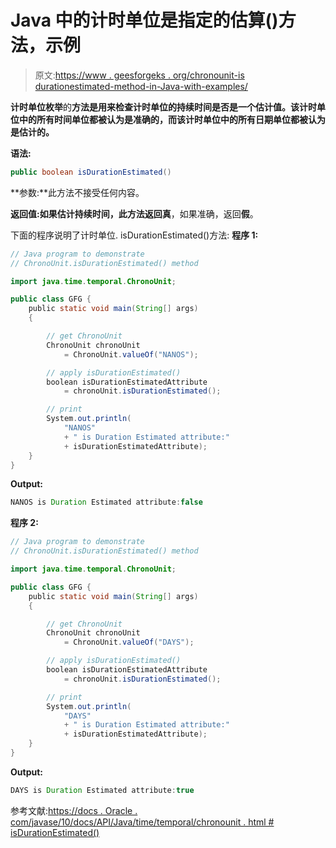 # Java 中的计时单位是指定的估算()方法，示例

> 原文:[https://www . geesforgeks . org/chronounit-is durationestimated-method-in-Java-with-examples/](https://www.geeksforgeeks.org/chronounit-isdurationestimated-method-in-java-with-examples/)

**计时单位枚举**的**方法是用来检查计时单位的持续时间是否是一个估计值。该计时单位中的所有时间单位都被认为是准确的，而该计时单位中的所有日期单位都被认为是估计的。**

**语法:**

```java
public boolean isDurationEstimated()

```

**参数:**此方法不接受任何内容。

**返回值:**如果估计持续时间，此方法返回**真**，如果准确，返回**假**。

下面的程序说明了计时单位. isDurationEstimated()方法:
**程序 1:**

```java
// Java program to demonstrate
// ChronoUnit.isDurationEstimated() method

import java.time.temporal.ChronoUnit;

public class GFG {
    public static void main(String[] args)
    {

        // get ChronoUnit
        ChronoUnit chronoUnit
            = ChronoUnit.valueOf("NANOS");

        // apply isDurationEstimated()
        boolean isDurationEstimatedAttribute
            = chronoUnit.isDurationEstimated();

        // print
        System.out.println(
            "NANOS"
            + " is Duration Estimated attribute:"
            + isDurationEstimatedAttribute);
    }
}
```

**Output:**

```java
NANOS is Duration Estimated attribute:false

```

**程序 2:**

```java
// Java program to demonstrate
// ChronoUnit.isDurationEstimated() method

import java.time.temporal.ChronoUnit;

public class GFG {
    public static void main(String[] args)
    {

        // get ChronoUnit
        ChronoUnit chronoUnit
            = ChronoUnit.valueOf("DAYS");

        // apply isDurationEstimated()
        boolean isDurationEstimatedAttribute
            = chronoUnit.isDurationEstimated();

        // print
        System.out.println(
            "DAYS"
            + " is Duration Estimated attribute:"
            + isDurationEstimatedAttribute);
    }
}
```

**Output:**

```java
DAYS is Duration Estimated attribute:true

```

参考文献:[https://docs . Oracle . com/javase/10/docs/API/Java/time/temporal/chronounit . html # isDurationEstimated()](https://docs.oracle.com/javase/10/docs/api/java/time/temporal/ChronoUnit.html#isDurationEstimated())